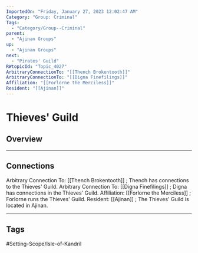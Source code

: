 ```yaml
---
ImportedOn: "Friday, January 27, 2023 12:02:47 AM"
Category: "Group: Criminal"
Tags:
  - "Category/Group--Criminal"
parent:
  - "Ajinan Groups"
up:
  - "Ajinan Groups"
next:
  - "Pirates' Guild"
RWtopicId: "Topic_4027"
ArbitraryConnectionTo: "[[Thench Brokentooth]]"
ArbitraryConnectionTo: "[[Digna Finefilings]]"
Affiliation: "[[Forlorne the Merciless]]"
Resident: "[[Ajinan]]"
---
```

# Thieves' Guild
## Overview
---
## Connections
Arbitrary Connection To: [[Thench Brokentooth]] ; Thench has connections to the Thieves' Guild.
Arbitrary Connection To: [[Digna Finefilings]] ; Digna has connections in the Thieves' Guild.
Affiliation: [[Forlorne the Merciless]] ; Forlorne runs the Thieves' Guild.
Resident: [[Ajinan]] ; The Thieves' Guild is located in Ajinan.


---
## Tags
#Setting-Scope/Isle-of-Kandril

